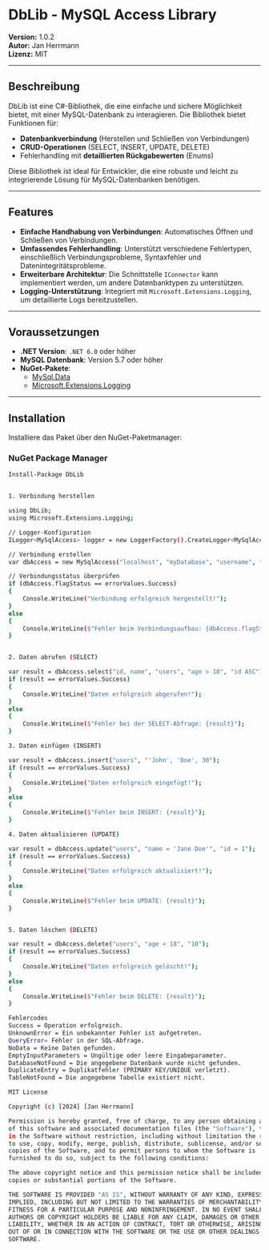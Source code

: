 # DbLib - MySQL Access Library

**Version:** 1.0.2  
**Autor:** Jan Herrmann  
**Lizenz:** MIT  

---

## **Beschreibung**

DbLib ist eine C#-Bibliothek, die eine einfache und sichere Möglichkeit bietet, mit einer MySQL-Datenbank zu interagieren. Die Bibliothek bietet Funktionen für:

- **Datenbankverbindung** (Herstellen und Schließen von Verbindungen)
- **CRUD-Operationen** (SELECT, INSERT, UPDATE, DELETE)
- Fehlerhandling mit **detaillierten Rückgabewerten** (Enums)

Diese Bibliothek ist ideal für Entwickler, die eine robuste und leicht zu integrierende Lösung für MySQL-Datenbanken benötigen.

---

## **Features**

- **Einfache Handhabung von Verbindungen**: Automatisches Öffnen und Schließen von Verbindungen.
- **Umfassendes Fehlerhandling**: Unterstützt verschiedene Fehlertypen, einschließlich Verbindungsprobleme, Syntaxfehler und Datenintegritätsprobleme.
- **Erweiterbare Architektur**: Die Schnittstelle `IConnector` kann implementiert werden, um andere Datenbanktypen zu unterstützen.
- **Logging-Unterstützung**: Integriert mit `Microsoft.Extensions.Logging`, um detaillierte Logs bereitzustellen.

---

## **Voraussetzungen**

- **.NET Version**: `.NET 6.0` oder höher
- **MySQL Datenbank**: Version 5.7 oder höher
- **NuGet-Pakete**:
  - [MySql.Data](https://www.nuget.org/packages/MySql.Data)
  - [Microsoft.Extensions.Logging](https://www.nuget.org/packages/Microsoft.Extensions.Logging)

---

## **Installation**

Installiere das Paket über den NuGet-Paketmanager:

### **NuGet Package Manager**
```bash
Install-Package DbLib


1. Verbindung herstellen

using DbLib;
using Microsoft.Extensions.Logging;

// Logger-Konfiguration
ILogger<MySqlAccess> logger = new LoggerFactory().CreateLogger<MySqlAccess>();

// Verbindung erstellen
var dbAccess = new MySqlAccess("localhost", "myDatabase", "username", "password", logger);

// Verbindungsstatus überprüfen
if (dbAccess.flagStatus == errorValues.Success)
{
    Console.WriteLine("Verbindung erfolgreich hergestellt!");
}
else
{
    Console.WriteLine($"Fehler beim Verbindungsaufbau: {dbAccess.flagStatus}");
}


2. Daten abrufen (SELECT)

var result = dbAccess.select("id, name", "users", "age > 18", "id ASC");
if (result == errorValues.Success)
{
    Console.WriteLine("Daten erfolgreich abgerufen!");
}
else
{
    Console.WriteLine($"Fehler bei der SELECT-Abfrage: {result}");
}

3. Daten einfügen (INSERT)

var result = dbAccess.insert("users", "'John', 'Doe', 30");
if (result == errorValues.Success)
{
    Console.WriteLine("Daten erfolgreich eingefügt!");
}
else
{
    Console.WriteLine($"Fehler beim INSERT: {result}");
}

4. Daten aktualisieren (UPDATE)

var result = dbAccess.update("users", "name = 'Jane Doe'", "id = 1");
if (result == errorValues.Success)
{
    Console.WriteLine("Daten erfolgreich aktualisiert!");
}
else
{
    Console.WriteLine($"Fehler beim UPDATE: {result}");
}


5. Daten löschen (DELETE)

var result = dbAccess.delete("users", "age < 18", "10");
if (result == errorValues.Success)
{
    Console.WriteLine("Daten erfolgreich gelöscht!");
}
else
{
    Console.WriteLine($"Fehler beim DELETE: {result}");
}

Fehlercodes
Success	= Operation erfolgreich.
UnknownError = Ein unbekannter Fehler ist aufgetreten.
QueryError= Fehler in der SQL-Abfrage.
NoData = Keine Daten gefunden.
EmptyInputParameters = Ungültige oder leere Eingabeparameter.
DatabaseNotFound = Die angegebene Datenbank wurde nicht gefunden.
DuplicateEntry = Duplikatfehler (PRIMARY KEY/UNIQUE verletzt).
TableNotFound = Die angegebene Tabelle existiert nicht.

MIT License

Copyright (c) [2024] [Jan Herrmann]

Permission is hereby granted, free of charge, to any person obtaining a copy
of this software and associated documentation files (the "Software"), to deal
in the Software without restriction, including without limitation the rights
to use, copy, modify, merge, publish, distribute, sublicense, and/or sell
copies of the Software, and to permit persons to whom the Software is
furnished to do so, subject to the following conditions:

The above copyright notice and this permission notice shall be included in all
copies or substantial portions of the Software.

THE SOFTWARE IS PROVIDED "AS IS", WITHOUT WARRANTY OF ANY KIND, EXPRESS OR
IMPLIED, INCLUDING BUT NOT LIMITED TO THE WARRANTIES OF MERCHANTABILITY,
FITNESS FOR A PARTICULAR PURPOSE AND NONINFRINGEMENT. IN NO EVENT SHALL THE
AUTHORS OR COPYRIGHT HOLDERS BE LIABLE FOR ANY CLAIM, DAMAGES OR OTHER
LIABILITY, WHETHER IN AN ACTION OF CONTRACT, TORT OR OTHERWISE, ARISING FROM,
OUT OF OR IN CONNECTION WITH THE SOFTWARE OR THE USE OR OTHER DEALINGS IN THE
SOFTWARE.

